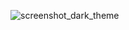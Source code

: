 ![screenshot_dark_theme](https://user-images.githubusercontent.com/43742265/197458260-7978b230-6ba1-476f-8e1e-53280cef05d3.png)
